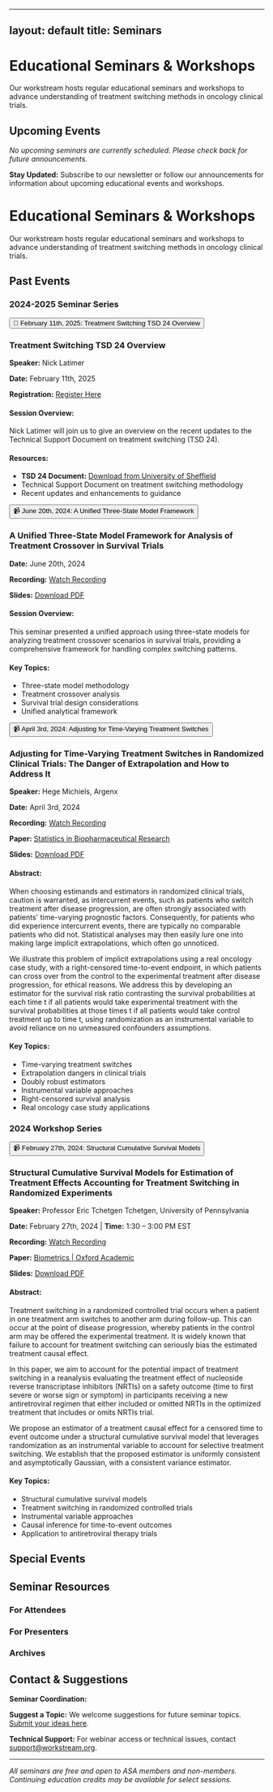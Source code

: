 
---
layout: default
title: Seminars
---

# Educational Seminars & Workshops

Our workstream hosts regular educational seminars and workshops to advance understanding of treatment switching methods in oncology clinical trials.

## Upcoming Events

*No upcoming seminars are currently scheduled. Please check back for future announcements.*

**Stay Updated:** Subscribe to our newsletter or follow our announcements for information about upcoming educational events and workshops.



# Educational Seminars & Workshops

Our workstream hosts regular educational seminars and workshops to advance understanding of treatment switching methods in oncology clinical trials.



## Past Events

### 2024-2025 Seminar Series

<button class="collapsible">📅 February 11th, 2025: Treatment Switching TSD 24 Overview</button>
<div class="collapsible-content">
  <h3>Treatment Switching TSD 24 Overview</h3>
  <p><strong>Speaker:</strong> Nick Latimer</p>
  <p><strong>Date:</strong> February 11th, 2025</p>
  <p><strong>Registration:</strong> <a href="#">Register Here</a></p>
  <h4>Session Overview:</h4>
  <p>Nick Latimer will join us to give an overview on the recent updates to the Technical Support Document on treatment switching (TSD 24).</p>
  <h4>Resources:</h4>
  <ul>
    <li><strong>TSD 24 Document:</strong> <a href="https://www.sheffield.ac.uk/media/65536/download?attachment" target="_blank">Download from University of Sheffield</a></li>
    <li>Technical Support Document on treatment switching methodology</li>
    <li>Recent updates and enhancements to guidance</li>
  </ul>
</div>

<button class="collapsible">📹 June 20th, 2024: A Unified Three-State Model Framework</button>
<div class="collapsible-content">
  <h3>A Unified Three-State Model Framework for Analysis of Treatment Crossover in Survival Trials</h3>
  <p><strong>Date:</strong> June 20th, 2024</p>
  <p><strong>Recording:</strong> <a href="#">Watch Recording</a></p>
  <p><strong>Slides:</strong> <a href="#">Download PDF</a></p>
  
  <h4>Session Overview:</h4>
  <p>This seminar presented a unified approach using three-state models for analyzing treatment crossover scenarios in survival trials, providing a comprehensive framework for handling complex switching patterns.</p>
  
  <h4>Key Topics:</h4>
  <ul>
    <li>Three-state model methodology</li>
    <li>Treatment crossover analysis</li>
    <li>Survival trial design considerations</li>
    <li>Unified analytical framework</li>
  </ul>
</div>

<button class="collapsible">📹 April 3rd, 2024: Adjusting for Time-Varying Treatment Switches</button>
<div class="collapsible-content">
  <h3>Adjusting for Time-Varying Treatment Switches in Randomized Clinical Trials: The Danger of Extrapolation and How to Address It</h3>
  <p><strong>Speaker:</strong> Hege Michiels, Argenx</p>
  <p><strong>Date:</strong> April 3rd, 2024</p>
  <p><strong>Recording:</strong> <a href="#">Watch Recording</a></p>
  <p><strong>Paper:</strong> <a href="https://www.tandfonline.com/journals/usbr20" target="_blank">Statistics in Biopharmaceutical Research</a></p>
  <p><strong>Slides:</strong> <a href="#">Download PDF</a></p>
  
  <h4>Abstract:</h4>
  <p>When choosing estimands and estimators in randomized clinical trials, caution is warranted, as intercurrent events, such as patients who switch treatment after disease progression, are often strongly associated with patients' time-varying prognostic factors. Consequently, for patients who did experience intercurrent events, there are typically no comparable patients who did not. Statistical analyses may then easily lure one into making large implicit extrapolations, which often go unnoticed.</p>
  
  <p>We illustrate this problem of implicit extrapolations using a real oncology case study, with a right-censored time-to-event endpoint, in which patients can cross over from the control to the experimental treatment after disease progression, for ethical reasons. We address this by developing an estimator for the survival risk ratio contrasting the survival probabilities at each time t if all patients would take experimental treatment with the survival probabilities at those times t if all patients would take control treatment up to time t, using randomization as an instrumental variable to avoid reliance on no unmeasured confounders assumptions.</p>
  
  <h4>Key Topics:</h4>
  <ul>
    <li>Time-varying treatment switches</li>
    <li>Extrapolation dangers in clinical trials</li>
    <li>Doubly robust estimators</li>
    <li>Instrumental variable approaches</li>
    <li>Right-censored survival analysis</li>
    <li>Real oncology case study applications</li>
  </ul>
</div>

### 2024 Workshop Series

<button class="collapsible">📹 February 27th, 2024: Structural Cumulative Survival Models</button>
<div class="collapsible-content">
  <h3>Structural Cumulative Survival Models for Estimation of Treatment Effects Accounting for Treatment Switching in Randomized Experiments</h3>
  <p><strong>Speaker:</strong> Professor Eric Tchetgen Tchetgen, University of Pennsylvania</p>
  <p><strong>Date:</strong> February 27th, 2024 | <strong>Time:</strong> 1:30 – 3:00 PM EST</p>
  <p><strong>Recording:</strong> <a href="#">Watch Recording</a></p>
  <p><strong>Paper:</strong> <a href="https://academic.oup.com/biometrics" target="_blank">Biometrics | Oxford Academic</a></p>
  <p><strong>Slides:</strong> <a href="#">Download PDF</a></p>
  
  <h4>Abstract:</h4>
  <p>Treatment switching in a randomized controlled trial occurs when a patient in one treatment arm switches to another arm during follow-up. This can occur at the point of disease progression, whereby patients in the control arm may be offered the experimental treatment. It is widely known that failure to account for treatment switching can seriously bias the estimated treatment causal effect.</p>
  
  <p>In this paper, we aim to account for the potential impact of treatment switching in a reanalysis evaluating the treatment effect of nucleoside reverse transcriptase inhibitors (NRTIs) on a safety outcome (time to first severe or worse sign or symptom) in participants receiving a new antiretroviral regimen that either included or omitted NRTIs in the optimized treatment that includes or omits NRTIs trial.</p>
  
  <p>We propose an estimator of a treatment causal effect for a censored time to event outcome under a structural cumulative survival model that leverages randomization as an instrumental variable to account for selective treatment switching. We establish that the proposed estimator is uniformly consistent and asymptotically Gaussian, with a consistent variance estimator.</p>
  
  <h4>Key Topics:</h4>
  <ul>
    <li>Structural cumulative survival models</li>
    <li>Treatment switching in randomized controlled trials</li>
    <li>Instrumental variable approaches</li>
    <li>Causal inference for time-to-event outcomes</li>
    <li>Application to antiretroviral therapy trials</li>
  </ul>
</div>


## Special Events


## Seminar Resources

### For Attendees


### For Presenters


### Archives


## Contact & Suggestions

**Seminar Coordination:** 

**Suggest a Topic:** We welcome suggestions for future seminar topics. <a href="#">Submit your ideas here</a>.

**Technical Support:** For webinar access or technical issues, contact <a href="#">support@workstream.org</a>.

---

*All seminars are free and open to ASA members and non-members. Continuing education credits may be available for select sessions.*
